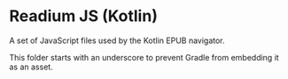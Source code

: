 # Readium JS (Kotlin)

A set of JavaScript files used by the Kotlin EPUB navigator.

This folder starts with an underscore to prevent Gradle from embedding it as an asset.
